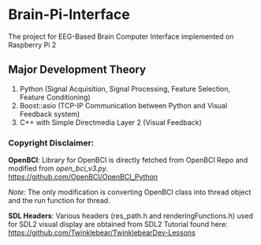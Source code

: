# Brain-Pi-Interface
The project for EEG-Based Brain Computer Interface implemented on Raspberry Pi 2

## Major Development Theory
1. Python (Signal Acquisition, Signal Processing, Feature Selection, Feature Conditioning)
2. Boost::asio (TCP-IP Communication between Python and Visual Feedback system)
3. C++ with Simple Directmedia Layer 2 (Visual Feedback)

### Copyright Disclaimer:
**OpenBCI**: Library for OpenBCI is directly fetched from OpenBCI Repo and modified from *open_bci_v3.py*. 
https://github.com/OpenBCI/OpenBCI_Python

*Note*: The only modification is converting OpenBCI class into thread object and the run function for thread.

**SDL Headers**: Various headers (res_path.h and renderingFunctions.h) used for SDL2 visual display are obtained from SDL2 Tutorial found here:
https://github.com/Twinklebear/TwinklebearDev-Lessons
